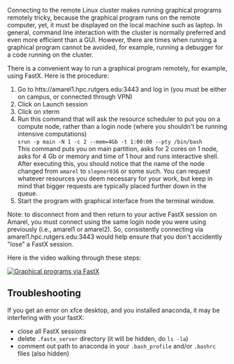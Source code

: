 Connecting to the remote Linux cluster makes running graphical programs remotely tricky, because the graphical program runs on the remote computer, yet, it must be displayed on the local machine such as laptop. In general, command line interaction with the cluster is normally preferred and even more efficient than a GUI. However, there are times when running a graphical program cannot be avoided, for example, running a debugger for a code running on the cluster. 

There is a convenient way to run a graphical program remotely, for example, using FastX. Here is the procedure: 

1. Go to htts://amarel1.hpc.rutgers.edu:3443  and log in (you must be either on campus, or connected through VPN)
2. Click on Launch session
3. Click on xterm
4. Run this command that will ask the resource scheduler to put you on a compute node, rather than a login node (where you shouldn't be running intensive computations)  
```srun -p main -N 1 -c 2 --mem=4Gb -t 1:00:00 --pty /bin/bash```  
This command puts you on main partition, asks for 2 cores on 1 node, asks for 4 Gb or memory and time of 1 hour and runs interactive shell. After executing this, you should notice that the name of the node changed from `amarel` to `slepner036` or some such. You can request whatever resources you deem necessary for your work, but keep in mind that bigger requests are typically placed further down in the queue. 
5. Start the program with graphical interface from the terminal window.

Note: to disconnect from and then return to your active FastX session on Amarel, you must connect using the same login node you were using previously (i.e., amarel1 or amarel2). So, consistently connecting via amarel1.hpc.rutgers.edu:3443 would help ensure that you don't accidently "lose" a FastX session.

Here is the video walking through these steps: 

[![Graphical programs via FastX](https://img.youtube.com/vi/8UQHLO85rlQ/0.jpg)](https://www.youtube.com/watch?v=8UQHLO85rlQ)

## Troubleshooting

If you get an error on xfce desktop, and you installed anaconda, it may be interfering with your fastX: 

- close all FastX sessions
- delete `.fastx_server` directory (it will be hidden, do `ls -la`)
- comment out path to anaconda in your `.bash_profile` and/or `.bashrc` files (also hidden)
